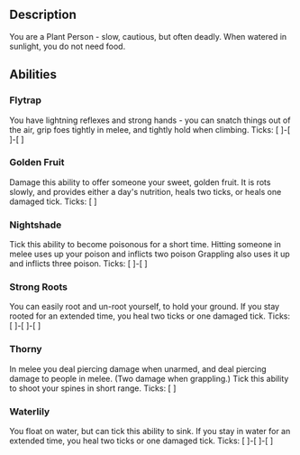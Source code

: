 ## Description
You are a Plant Person - slow, cautious, but often deadly.
When watered in sunlight, you do not need food.

## Abilities
### Flytrap
You have lightning reflexes and strong hands - you can snatch things out of
the air, grip foes tightly in melee, and tightly hold when climbing.
Ticks: [ ]-[ ]-[ ]

### Golden Fruit
Damage this ability to offer someone your sweet, golden fruit.
It is rots slowly, and provides either a day's nutrition, heals two ticks, or 
heals one damaged tick.
Ticks: [ ]

### Nightshade
Tick this ability to become poisonous for a short time.
Hitting someone in melee uses up your poison and inflicts two poison
Grappling also uses it up and inflicts three poison.
Ticks: [ ]-[ ]

### Strong Roots
You can easily root and un-root yourself, to hold your ground.
If you stay rooted for an extended time, you heal two ticks or one damaged tick.
Ticks: [ ]-[ ]-[ ]

### Thorny
In melee you deal piercing damage when unarmed, and deal piercing damage
to people in melee. (Two damage when grappling.)
Tick this ability to shoot your spines in short range.
Ticks: [ ]

### Waterlily
You float on water, but can tick this ability to sink.
If you stay in water for an extended time, you heal two ticks or one damaged tick.
Ticks: [ ]-[ ]-[ ]
